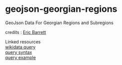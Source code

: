 # geojson-georgian-regions
GeoJson Data For Georgian Regions and Subregions


credits : [Eric Barrett](https://github.com/brrttwrks)



Linked resources  
[wikidata query](https://query.wikidata.org/)  
[query syntax](https://www.mediawiki.org/wiki/Wikidata_query_service/User_Manual)  
[query example](https://query.wikidata.org/#%23%20Human%20settlement%20in%20georgia%0ASELECT%20%3Fitem%20%3FitemLabel%20%3Frange%20%3Fcoor%0AWHERE%0A%7B%0A%09%3Fitem%20wdt%3AP31%2Fwdt%3AP279%2A%20wd%3AQ486972%3B%0A%20%20%09%3Frange%20wd%3AQ230%3B%0A%20%20%09wdt%3AP625%20%3Fcoor.%0A%20%20%09SERVICE%20wikibase%3Alabel%20%7B%20bd%3AserviceParam%20wikibase%3Alanguage%20%22ka%22%20%7D%0A%7D)  
